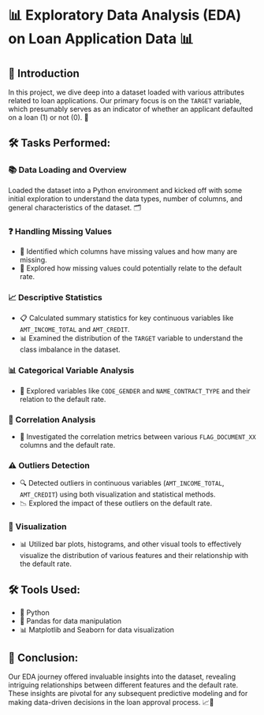 # 📊 Exploratory Data Analysis (EDA) on Loan Application Data 📊

## 🌟 Introduction
In this project, we dive deep into a dataset loaded with various attributes related to loan applications. Our primary focus is on the `TARGET` variable, which presumably serves as an indicator of whether an applicant defaulted on a loan (1) or not (0). 🎯

## 🛠 Tasks Performed:

### 📚 Data Loading and Overview 
Loaded the dataset into a Python environment and kicked off with some initial exploration to understand the data types, number of columns, and general characteristics of the dataset. 🗂️

### ❓ Handling Missing Values 
- 🔎 Identified which columns have missing values and how many are missing.
- 🤔 Explored how missing values could potentially relate to the default rate.

### 📈 Descriptive Statistics 
- 📋 Calculated summary statistics for key continuous variables like `AMT_INCOME_TOTAL` and `AMT_CREDIT`.
- 📊 Examined the distribution of the `TARGET` variable to understand the class imbalance in the dataset.

### 📊 Categorical Variable Analysis 
- 👥 Explored variables like `CODE_GENDER` and `NAME_CONTRACT_TYPE` and their relation to the default rate.

### 🤝 Correlation Analysis 
- 🧩 Investigated the correlation metrics between various `FLAG_DOCUMENT_XX` columns and the default rate.

### ⚠️ Outliers Detection 
- 🔍 Detected outliers in continuous variables (`AMT_INCOME_TOTAL`, `AMT_CREDIT`) using both visualization and statistical methods.
- 📉 Explored the impact of these outliers on the default rate.

### 🎨 Visualization 
- 📊 Utilized bar plots, histograms, and other visual tools to effectively visualize the distribution of various features and their relationship with the default rate.

## 🛠 Tools Used:
- 🐍 Python
- 🐼 Pandas for data manipulation
- 📊 Matplotlib and Seaborn for data visualization

## 🎯 Conclusion:
Our EDA journey offered invaluable insights into the dataset, revealing intriguing relationships between different features and the default rate. These insights are pivotal for any subsequent predictive modeling and for making data-driven decisions in the loan approval process. 📈🎉
